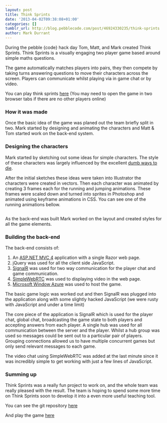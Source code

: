 ```yaml
---
layout: post
title: Think Sprints
date: '2013-04-02T09:38:08+01:00'
categories: []
tumblr_url: http://blog.pebblecode.com/post/46924330235/think-sprints
author: Mark Durrant
---
```

<p>During the pebble {code} hack day Tom, Matt, and Mark created Think Sprints. Think Sprints is a visually engaging two player game based around simple maths questions.</p>

<p>The game automatically matches players into pairs, they then compete by taking turns answering questions to move their characters across the screen. Players can communicate whilst playing via in game chat or by video.</p>

<p>You can play think sprints <a href="http://thinksprints.azurewebsites.net/">here</a> (You may need to open the game in two browser tabs if there are no other players online)</p>

<h3>How it was made</h3>

<p>Once the basic idea of the game was planed out the team briefly split in two. Mark started by designing and animating the characters and Matt &amp; Tom started work on the back-end system.</p>

<h3>Designing the characters</h3>

<p>Mark started by sketching out some ideas for simple characters. The style of these characters was largely influenced by the excellent <a href="http://www.youtube.com/watch?v=IJNR2EpS0jw">dumb ways to die</a>.</p>

<p>After the initial sketches these ideas were taken into Illustrator the characters were created in vectors. Then each character was animated by creating 3 frames each for the running and jumping animations. These frames were scaled down and turned into sprites in Photoshop and animated using keyframe animations in CSS. You can see one of the running animations bellow.</p>

<p><img src="http://media.tumblr.com/98dfd34ab3a7b4c1c38e1448d21d0b8b/tumblr_inline_mkmcunNvnU1qz4rgp.gif" alt=""/></p>

<p>As the back-end was built Mark worked on the layout and created styles for all the game elements.</p>

<h3>Building the back-end</h3>

<p>The back-end consists of:</p>

<ol><li>An <a href="http://www.asp.net/mvc">ASP.NET MVC 4</a> application with a single Razor web page.</li>
<li>jQuery was used for all the client side JavaScript.</li>
<li><a href="http://signalr.net/">SignalR</a> was used for two way communication for the player chat and game communication.</li>
<li><a href="https://github.com/HenrikJoreteg/SimpleWebRTC">SimpleWebRTC</a> was used to displaying video in the web page.</li>
<li><a href="http://www.windowsazure.com">Microsoft Window Azure</a> was used to host the game.</li>
</ol><p>The basic game logic was worked out and then SignalR was plugged into the application along with some slightly hacked JavaScript (we were rusty with JavaScript and under a time limit)</p>

<p>The core piece of the application is SignalR which is used for the player chat, global chat, broadcasting the game state to both players and accepting answers from each player. A single hub was used for all communication between the server and the player. Whilst a hub group was used so messages could be sent out to a particular pair of players. Grouping connections allowed us to have multiple concurrent games but only send relevant messages to each game.</p>

<p>The video chat using SimpleWebRTC was added at the last minute since it was incredibly simple to get working with just a few lines of JavaScript.</p>

<h3>Summing up</h3>

<p>Think Sprints was a really fun project to work on, and the whole team was really pleased with the result. The team is hoping to spend some more time on Think Sprints soon to develop it into a even more useful teaching tool.</p>

<p>You can see the git repository <a href="https://github.com/pebblecode/ThinkSprint">here</a></p>

<p>And play the game <a href="http://thinksprints.azurewebsites.net/">here</a></p>
